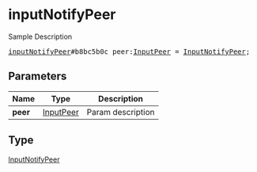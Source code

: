 # inputNotifyPeer

Sample Description

<pre>
<a href="../constructor/inputNotifyPeer.md">inputNotifyPeer</a>#b8bc5b0c peer:<a href="../type/InputPeer.md">InputPeer</a> = <a href="../type/InputNotifyPeer.md">InputNotifyPeer</a>;
</pre>
## Parameters

| Name | Type | Description |
|------|:----:|-------------|
| **peer** | <a href="../type/InputPeer.md">InputPeer</a> | Param description |

## Type

<a href="../type/InputNotifyPeer.md">InputNotifyPeer</a>
